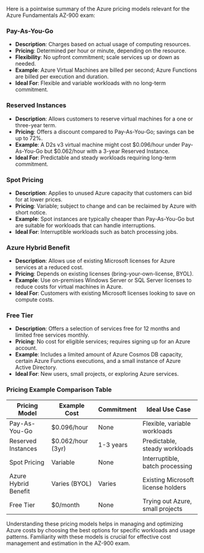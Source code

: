 Here is a pointwise summary of the Azure pricing models relevant for the Azure Fundamentals AZ-900 exam:

### **Pay-As-You-Go**
- **Description**: Charges based on actual usage of computing resources.
- **Pricing**: Determined per hour or minute, depending on the resource.
- **Flexibility**: No upfront commitment; scale services up or down as needed.
- **Example**: Azure Virtual Machines are billed per second; Azure Functions are billed per execution and duration.
- **Ideal For**: Flexible and variable workloads with no long-term commitment.

### **Reserved Instances**
- **Description**: Allows customers to reserve virtual machines for a one or three-year term.
- **Pricing**: Offers a discount compared to Pay-As-You-Go; savings can be up to 72%.
- **Example**: A D2s v3 virtual machine might cost $0.096/hour under Pay-As-You-Go but $0.062/hour with a 3-year Reserved Instance.
- **Ideal For**: Predictable and steady workloads requiring long-term commitment.

### **Spot Pricing**
- **Description**: Applies to unused Azure capacity that customers can bid for at lower prices.
- **Pricing**: Variable; subject to change and can be reclaimed by Azure with short notice.
- **Example**: Spot instances are typically cheaper than Pay-As-You-Go but are suitable for workloads that can handle interruptions.
- **Ideal For**: Interruptible workloads such as batch processing jobs.

### **Azure Hybrid Benefit**
- **Description**: Allows use of existing Microsoft licenses for Azure services at a reduced cost.
- **Pricing**: Depends on existing licenses (bring-your-own-license, BYOL).
- **Example**: Use on-premises Windows Server or SQL Server licenses to reduce costs for virtual machines in Azure.
- **Ideal For**: Customers with existing Microsoft licenses looking to save on compute costs.

### **Free Tier**
- **Description**: Offers a selection of services free for 12 months and limited free services monthly.
- **Pricing**: No cost for eligible services; requires signing up for an Azure account.
- **Example**: Includes a limited amount of Azure Cosmos DB capacity, certain Azure Functions executions, and a small instance of Azure Active Directory.
- **Ideal For**: New users, small projects, or exploring Azure services.

### **Pricing Example Comparison Table**

| **Pricing Model**       | **Example Cost** | **Commitment** | **Ideal Use Case**               |
|-------------------------|------------------|----------------|---------------------------------|
| Pay-As-You-Go           | $0.096/hour      | None           | Flexible, variable workloads     |
| Reserved Instances      | $0.062/hour (3yr)| 1-3 years      | Predictable, steady workloads    |
| Spot Pricing            | Variable         | None           | Interruptible, batch processing  |
| Azure Hybrid Benefit    | Varies (BYOL)    | Varies         | Existing Microsoft license holders|
| Free Tier               | $0/month         | None           | Trying out Azure, small projects |

Understanding these pricing models helps in managing and optimizing Azure costs by choosing the best options for specific workloads and usage patterns. Familiarity with these models is crucial for effective cost management and estimation in the AZ-900 exam.